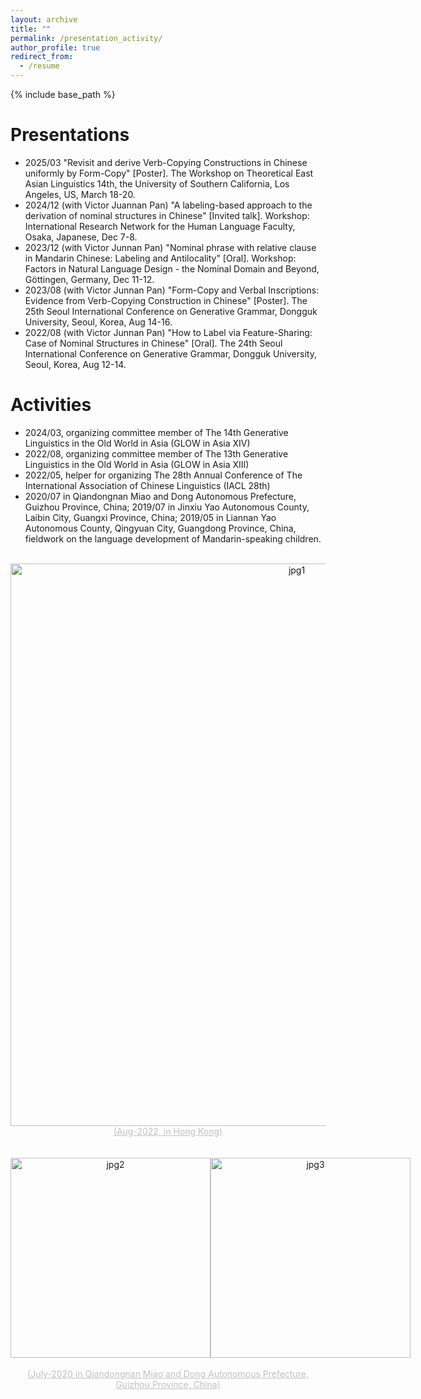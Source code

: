 ```yaml
---
layout: archive
title: ""
permalink: /presentation_activity/
author_profile: true
redirect_from:
  - /resume
---
```


{% include base_path %}

Presentations
======
- 2025/03 "Revisit and derive Verb-Copying Constructions in Chinese uniformly by Form-Copy" [Poster]. The Workshop on Theoretical East Asian Linguistics 14th, the University of Southern California, Los Angeles, US, March 18-20.
- 2024/12 (with Victor Juannan Pan) "A labeling-based approach to the derivation of nominal structures in Chinese" [Invited talk]. Workshop: International Research Network for the Human Language Faculty, Osaka, Japanese, Dec 7-8.
- 2023/12 (with Victor Junnan Pan) "Nominal phrase with relative clause in Mandarin Chinese: Labeling and Antilocality" [Oral]. Workshop: Factors in Natural Language Design - the Nominal Domain and Beyond, Göttingen, Germany, Dec 11-12.
- 2023/08 (with Victor Junnan Pan) "Form-Copy and Verbal Inscriptions: Evidence from Verb-Copying Construction in Chinese" [Poster]. The 25th Seoul International Conference on Generative Grammar, Dongguk University, Seoul, Korea, Aug 14-16.  
- 2022/08 (with Victor Junnan Pan) "How to Label via Feature-Sharing: Case of Nominal Structures in Chinese" [Oral]. The 24th Seoul International Conference on Generative Grammar, Dongguk University, Seoul, Korea, Aug 12-14.
  

Activities
======
- 2024/03, organizing committee member of The 14th Generative Linguistics in the Old World in Asia (GLOW in Asia XIV)
- 2022/08, organizing committee member of  The 13th Generative Linguistics in the Old World in Asia (GLOW in Asia XIII)
- 2022/05, helper for organizing The 28th Annual Conference of The International Association of Chinese Linguistics (IACL 28th) 
- 2020/07 in Qiandongnan Miao and Dong Autonomous Prefecture, Guizhou Province, China; 2019/07 in Jinxiu Yao Autonomous County, Laibin City, Guangxi Province, China; 2019/05 in Liannan Yao Autonomous County, Qingyuan City, Guangdong Province, China, fieldwork on the language development of Mandarin-speaking children. 
<br>

<div style="text-align: center;">
  <img src="/Xiangyu_LI/images/activity1.jpg" width="900" height="auto" alt="jpg1">
</div>
<div style="text-align: center;">
    <div style="font-size:14px;color:#C0C0C0;text-decoration:underline;">(Aug-2022, in Hong Kong)
</div>
<br><br>

<div style="display: flex; justify-content: space-around;">
  <div style="text-align: center;">
    <img src="/Xiangyu_LI/images/activity2.jpg" alt="jpg2" style="width: 320px; height: auto;"> </div>
  <div style="text-align: center;">
    <img src="/Xiangyu_LI/images/fNIRs.jpg" alt="jpg3" style="width: 320px; height: auto;"></div>
  </div>
  <br>
  <div style="text-align: center;">
  <div style="font-size:14px;color:#C0C0C0;text-decoration:underline;">(July-2020 in Qiandongnan Miao and Dong Autonomous Prefecture, Guizhou Province, China)</div>  
</div>
  

